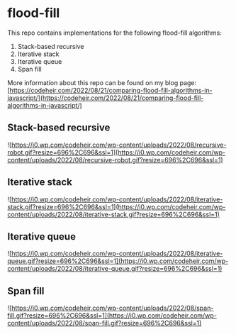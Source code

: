 # flood-fill
 
This repo contains implementations for the following flood-fill algorithms:
1. Stack-based recursive
2. Iterative stack
3. Iterative queue
4. Span fill

More information about this repo can be found on my blog page: [https://codeheir.com/2022/08/21/comparing-flood-fill-algorithms-in-javascript/](https://codeheir.com/2022/08/21/comparing-flood-fill-algorithms-in-javascript/)

## Stack-based recursive
![https://i0.wp.com/codeheir.com/wp-content/uploads/2022/08/recursive-robot.gif?resize=696%2C696&ssl=1](https://i0.wp.com/codeheir.com/wp-content/uploads/2022/08/recursive-robot.gif?resize=696%2C696&ssl=1)

## Iterative stack
![https://i0.wp.com/codeheir.com/wp-content/uploads/2022/08/iterative-stack.gif?resize=696%2C696&ssl=1](https://i0.wp.com/codeheir.com/wp-content/uploads/2022/08/iterative-stack.gif?resize=696%2C696&ssl=1)

## Iterative queue
![https://i0.wp.com/codeheir.com/wp-content/uploads/2022/08/iterative-queue.gif?resize=696%2C696&ssl=1](https://i0.wp.com/codeheir.com/wp-content/uploads/2022/08/iterative-queue.gif?resize=696%2C696&ssl=1)

## Span fill
![https://i0.wp.com/codeheir.com/wp-content/uploads/2022/08/span-fill.gif?resize=696%2C696&ssl=1](https://i0.wp.com/codeheir.com/wp-content/uploads/2022/08/span-fill.gif?resize=696%2C696&ssl=1)
